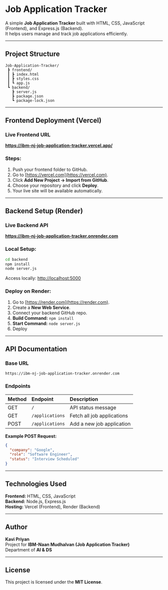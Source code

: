 #  Job Application Tracker

A simple **Job Application Tracker** built with HTML, CSS, JavaScript (Frontend), and Express.js (Backend).  
It helps users manage and track job applications efficiently.

---

##  Project Structure

```
Job-Application-Tracker/
 ┣ frontend/
 ┃ ┣ index.html
 ┃ ┣ styles.css
 ┃ ┗ app.js
 ┗ backend/
   ┣ server.js
   ┣ package.json
   ┗ package-lock.json
```

---

##  Frontend Deployment (Vercel)

### Live Frontend URL
 **https://ibm-nj-job-application-tracker.vercel.app/**

### Steps:
1. Push your frontend folder to GitHub.
2. Go to [https://vercel.com](https://vercel.com).
3. Click **Add New Project → Import from GitHub**.
4. Choose your repository and click **Deploy**.
5. Your live site will be available automatically.

---

##  Backend Setup (Render)

### Live Backend API
 **https://ibm-nj-job-application-tracker.onrender.com**

### Local Setup:
```bash
cd backend
npm install
node server.js
```
Access locally: [http://localhost:5000](http://localhost:5000)

### Deploy on Render:
1. Go to [https://render.com](https://render.com).
2. Create a **New Web Service**.
3. Connect your backend GitHub repo.
4. **Build Command:** `npm install`
5. **Start Command:** `node server.js`
6. Deploy 

---

##  API Documentation

### Base URL
```
https://ibm-nj-job-application-tracker.onrender.com
```

### Endpoints

| Method | Endpoint | Description |
|:-------|:----------|:-------------|
| GET | `/` | API status message |
| GET | `/applications` | Fetch all job applications |
| POST | `/applications` | Add a new job application |

**Example POST Request:**
```json
{
  "company": "Google",
  "role": "Software Engineer",
  "status": "Interview Scheduled"
}
```

---

##  Technologies Used

**Frontend:** HTML, CSS, JavaScript  
**Backend:** Node.js, Express.js  
**Hosting:** Vercel (Frontend), Render (Backend)

---

##  Author

**Kavi Priyan**  
Project for **IBM-Naan Mudhalvan (Job Application Tracker)**  
Department of **AI & DS**  

---

##  License

This project is licensed under the **MIT License**.

